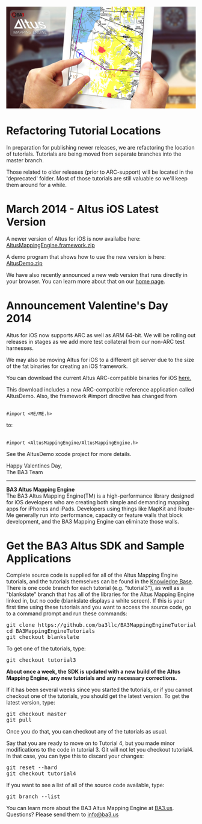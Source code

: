 <a href="http://www.ba3.us/"><img src="./landing-github-ios.jpg"></a>

Refactoring Tutorial Locations
==============================
In preparation for publishing newer releases, we are refactoring the location of tutorials.
Tutorials are being moved from separate branches into the master branch.

Those related to older releases (prior to ARC-support) will be located in the 'deprecated' folder. Most of those
tutorials are still valuable so we'll keep them around for a while.

March 2014 - Altus iOS Latest Version
=====================================
A newer version of Altus for iOS is now availalbe here:
<a href = "http://dev1.ba3.us/AltusMappingEngine.framework.zip">AltusMappingEngine.framework.zip</a>

A demo program that shows how to use the new version is here:
<a href = "http://dev1.ba3.us/AltusDemo.zip">AltusDemo.zip</a>

We have also recently announced a new web version that runs directly in your browser. You can learn more about that on our <a href="http://www.ba3.us">home page</a>.


Announcement Valentine's Day 2014
=================================
Altus for iOS now supports ARC as well as ARM 64-bit.
We will be rolling out releases in stages as we add more test collateral from our non-ARC test harnesses.

We may also be moving Altus for iOS to a different git server due to the size of the fat binaries for creating an iOS framework.

You can download the current Altus ARC-compatible binaries for iOS
<a href="http://dev1.ba3.us/AltusARC_13c026a9f1.zip">here.</a>

This download includes a new ARC-compatible reference application called AltusDemo.
Also, the framework #import directive has changed from
<pre><code>
#import &lt;ME/ME.h&gt;
</pre></code>to:
<pre><code>
#import &lt;AltusMappingEngine/AltusMappingEngine.h&gt;
</code></pre>

See the AltusDemo xcode project for more details.<br>

Happy Valentines Day,<br>
The BA3 Team

<hr>

<b>BA3 Altus Mapping Engine</b><br>
The BA3 Altus Mapping Engine(TM) is a high-performance library designed for iOS developers who are creating
both simple and demanding mapping apps for iPhones and iPads.
Developers using things like MapKit and Route-Me generally run into performance,
capacity or feature walls that block development, and the BA3 Mapping Engine can eliminate those walls.

Get the BA3 Altus SDK and Sample Applications
=============================================

Complete source code is supplied for all of the Altus Mapping Engine tutorials, 
and the tutorials themselves can be found in the 
<a href="http://www.ba3.us/?page=pages/knowledge-base">Knowledge Base</a>.
There is one code branch for each tutorial (e.g. "tutorial3"), as well as a "blankslate" branch that
has all of the libraries for the Altus Mapping Engine linked in, but no code (blankslate displays a white screen).
If this is your first time using these tutorials and you want to access the source code,
go to a command prompt and run these commands:

<pre>
git clone https://github.com/ba3llc/BA3MappingEngineTutorials.git
cd BA3MappingEngineTutorials
git checkout blankslate
</pre>


To get one of the tutorials, type:

<pre>
git checkout tutorial3 
</pre>

<b>About once a week, the SDK is updated with a new build of the Altus Mapping Engine,
any new tutorials and any necessary corrections.</b>

If it has been several weeks since you started the tutorials, or if you cannot checkout one of the tutorials,
you should get the latest version. To get the latest version, type:

<pre>
git checkout master
git pull
</pre>

Once you do that, you can checkout any of the tutorials as usual. 

Say that you are ready to move on to Tutorial 4, but you made minor modifications to the code in tutorial 3.
Git will not let you checkout tutorial4. In that case, you can type this to discard your changes:

<pre>
git reset --hard
git checkout tutorial4
</pre>

If you want to see a list of all of the source code available, type:

<pre>
git branch --list
</pre>

You can learn more about the BA3 Altus Mapping Engine at <a href="http://ba3.us">BA3.us</a>. Questions? Please send them to info@ba3.us
